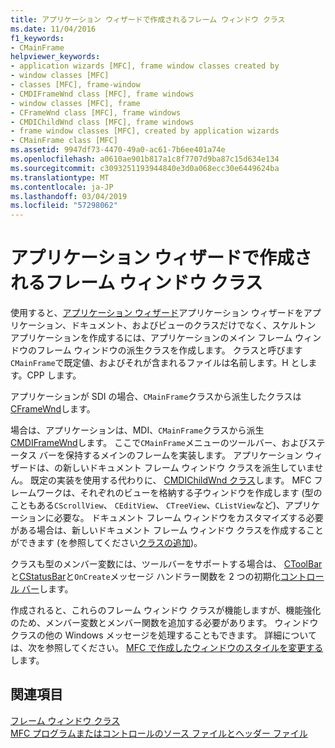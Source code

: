```yaml
---
title: アプリケーション ウィザードで作成されるフレーム ウィンドウ クラス
ms.date: 11/04/2016
f1_keywords:
- CMainFrame
helpviewer_keywords:
- application wizards [MFC], frame window classes created by
- window classes [MFC]
- classes [MFC], frame-window
- CMDIFrameWnd class [MFC], frame windows
- window classes [MFC], frame
- CFrameWnd class [MFC], frame windows
- CMDIChildWnd class [MFC], frame windows
- frame window classes [MFC], created by application wizards
- CMainFrame class [MFC]
ms.assetid: 9947df73-4470-49a0-ac61-7b6ee401a74e
ms.openlocfilehash: a0610ae901b817a1c8f7707d9ba87c15d634e134
ms.sourcegitcommit: c3093251193944840e3d0a068ecc30e6449624ba
ms.translationtype: MT
ms.contentlocale: ja-JP
ms.lasthandoff: 03/04/2019
ms.locfileid: "57298062"
---
```

# <a name="frame-window-classes-created-by-the-application-wizard"></a>アプリケーション ウィザードで作成されるフレーム ウィンドウ クラス

使用すると、[アプリケーション ウィザード](../ide/creating-desktop-projects-by-using-application-wizards.md)アプリケーション ウィザードをアプリケーション、ドキュメント、およびビューのクラスだけでなく、スケルトン アプリケーションを作成するには、アプリケーションのメイン フレーム ウィンドウのフレーム ウィンドウの派生クラスを作成します。 クラスと呼びます`CMainFrame`で既定値、およびそれが含まれるファイルは名前します。H とします。CPP します。

アプリケーションが SDI の場合、`CMainFrame`クラスから派生したクラスは[CFrameWnd](../mfc/reference/cframewnd-class.md)します。

場合は、アプリケーションは、MDI、`CMainFrame`クラスから派生[CMDIFrameWnd](../mfc/reference/cmdiframewnd-class.md)します。 ここで`CMainFrame`メニューのツールバー、およびステータス バーを保持するメインのフレームを実装します。 アプリケーション ウィザードは、の新しいドキュメント フレーム ウィンドウ クラスを派生していません。 既定の実装を使用する代わりに、 [CMDIChildWnd クラス](../mfc/reference/cmdichildwnd-class.md)します。 MFC フレームワークは、それぞれのビューを格納する子ウィンドウを作成します (型のこともある`CScrollView`、 `CEditView`、 `CTreeView`、`CListView`など)、アプリケーションに必要な。 ドキュメント フレーム ウィンドウをカスタマイズする必要がある場合は、新しいドキュメント フレーム ウィンドウ クラスを作成することができます (を参照してください[クラスの追加](../ide/adding-a-class-visual-cpp.md))。

クラスも型のメンバー変数には、ツールバーをサポートする場合は、 [CToolBar](../mfc/reference/ctoolbar-class.md)と[CStatusBar](../mfc/reference/cstatusbar-class.md)と`OnCreate`メッセージ ハンドラー関数を 2 つの初期化[コントロール バー](../mfc/control-bars.md)します。

作成されると、これらのフレーム ウィンドウ クラスが機能しますが、機能強化のため、メンバー変数とメンバー関数を追加する必要があります。 ウィンドウ クラスの他の Windows メッセージを処理することもできます。 詳細については、次を参照してください。 [MFC で作成したウィンドウのスタイルを変更する](../mfc/changing-the-styles-of-a-window-created-by-mfc.md)します。

## <a name="see-also"></a>関連項目

[フレーム ウィンドウ クラス](../mfc/frame-window-classes.md)<br/>
[MFC プログラムまたはコントロールのソース ファイルとヘッダー ファイル](../ide/mfc-program-or-control-source-and-header-files.md)
